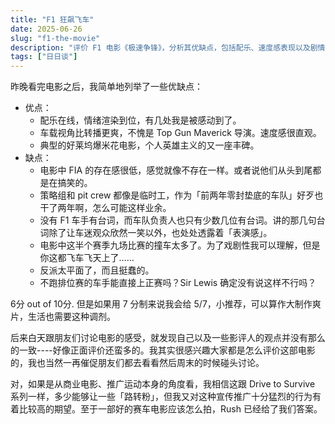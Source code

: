 ```yaml
---
title: "F1 狂飙飞车"
date: 2025-06-26
slug: "f1-the-movie"
description: "评价 F1 电影《极速争锋》，分析其优缺点，包括配乐、速度感表现以及剧情设定的问题。"
tags: ["日日谈"]
---
```


昨晚看完电影之后，我简单地列举了一些优缺点：

* 优点：
  * 配乐在线，情绪渲染到位，有几处我是被感动到了。
  * 车载视角比转播更爽，不愧是 Top Gun Maverick 导演。速度感很直观。
  * 典型的好莱坞爆米花电影，个人英雄主义的又一座丰碑。
* 缺点：
  * 电影中 FIA 的存在感很低，感觉就像不存在一样。或者说他们从头到尾都是在搞笑的。
  * 策略组和 pit crew 都像是临时工，作为「前两年零封垫底的车队」好歹也干了两年啊，怎么可能这样业余。
  * 没有 F1 车手有台词，而车队负责人也只有少数几位有台词。讲的那几句台词除了让车迷观众欣然一笑以外，也处处透露着「表演感」。
  * 电影中这半个赛季九场比赛的撞车太多了。为了戏剧性我可以理解，但是你这都飞车飞天上了……
  * 反派太平面了，而且挺蠢的。
  * 不跑排位赛的车手能直接上正赛吗？Sir Lewis 确定没有说这样不行吗？

6分 out of 10分. 但是如果用 7 分制来说我会给 5/7，小推荐，可以算作大制作爽片，生活也需要这种调剂。

后来白天跟朋友们讨论电影的感受，就发现自己以及一些影评人的观点并没有那么的一致----好像正面评价还蛮多的。我其实很感兴趣大家都是怎么评价这部电影的，我也当然一再催促朋友们都去看看然后周末的时候碰头讨论。

对，如果是从商业电影、推广运动本身的角度看，我相信这跟 Drive to Survive 系列一样，多少能够让一些「路转粉」，但我又对这种宣传推广十分猛烈的行为有着比较高的期望。至于一部好的赛车电影应该怎么拍，Rush 已经给了我们答案。

